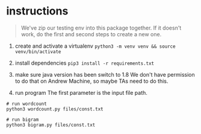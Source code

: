 # instructions
> We've zip our testing env into this package together. If it doesn't work, do the first and second steps to create a new one.
1. create and activate a virtualenv
`python3 -m venv venv && source venv/bin/activate`

2. install dependencies
`pip3 install -r requirements.txt`

3. make sure java version has been switch to 1.8
We don't have permission to do that on Andrew Machine, so maybe TAs need to do this.

4. run program
The first parameter is the input file path.
```
# run wordcount
python3 wordcount.py files/const.txt

# run bigram
python3 bigram.py files/const.txt
```